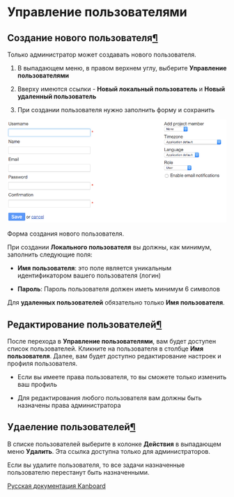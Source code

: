 Управление пользователями
=========================



Создание нового пользователя[¶](#add-a-new-user "Ссылка на этот заголовок")
---------------------------------------------------------------------------



Только администратор может создавать нового пользователя.



1.  В выпадающем меню, в правом верхнем углу, выберите **Управление пользователями**



2.  Вверху имеются ссылки - **Новый локальный пользователь** и **Новый удаленный пользователь**



3.  При создании пользователя нужно заполнить форму и сохранить



![New user](../screenshots/new-user.png)

Форма создания нового пользователя.



При создании **Локального пользователя** вы должны, как минимум, заполнить следующие поля:



-   **Имя пользователя**: это поле является уникальным идентификатором вашего пользователя (логин)



-   **Пароль**: Пароль пользователя должен иметь минимум 6 символов



Для **удаленных пользователей** обязательно только **Имя пользователя**.



Редактирование пользователей[¶](#edit-users "Ссылка на этот заголовок")
-----------------------------------------------------------------------



После перехода в **Управление пользователями**, вам будет доступен список пользователей. Кликните на пользователя в столбце **Имя пользователя**. Далее, вам будет доступно редактирование настроек и профиля пользователя.



-   Если вы имеете права пользователя, то вы сможете только изменить ваш профиль



-   Для редактирования любого пользователя вам должны быть назначены права администратора



Удаеление пользователей[¶](#remove-users "Ссылка на этот заголовок")
--------------------------------------------------------------------



В списке пользователей выберите в колонке **Действия** в выпадающем меню **Удалить**. Эта ссылка доступна только для администраторов.



Если вы удалите пользователя, то все задачи назначенные пользователю перестанут быть назначенными.
 



 



 



[Русская документация Kanboard](http://kanboard.ru/doc/)

